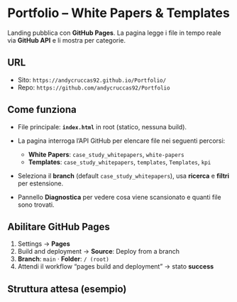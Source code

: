 # Portfolio – White Papers & Templates

Landing pubblica con **GitHub Pages**. La pagina legge i file in tempo reale via **GitHub API** e li mostra per categorie.

## URL

- Sito: `https://andycruccas92.github.io/Portfolio/`
- Repo: `https://github.com/andycruccas92/Portfolio`

## Come funziona

- File principale: **`index.html`** in root (statico, nessuna build).
- La pagina interroga l’API GitHub per elencare file nei seguenti percorsi:

  - **White Papers**: `case_study_whitepapers`, `white-papers`
  - **Templates**: `case_study_whitepapers`, `templates`, `Templates`, `kpi`

- Seleziona il **branch** (default `case_study_whitepapers`), usa **ricerca** e **filtri** per estensione.
- Pannello **Diagnostica** per vedere cosa viene scansionato e quanti file sono trovati.

## Abilitare GitHub Pages

1. Settings → **Pages**
2. Build and deployment → **Source**: Deploy from a branch
3. **Branch**: `main` · **Folder**: `/ (root)`
4. Attendi il workflow “pages build and deployment” → stato **success**

## Struttura attesa (esempio)

